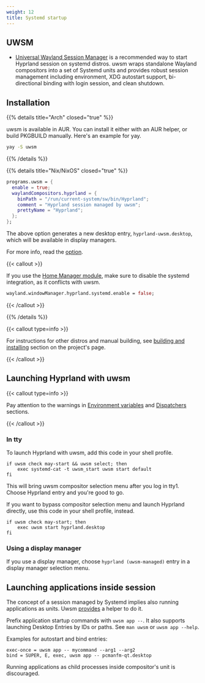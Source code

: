 ```yaml
---
weight: 12
title: Systemd startup
---
```


## UWSM

- [Universal Wayland Session Manager](https://github.com/Vladimir-csp/uwsm) is a recommended way to start Hyprland session on systemd distros. uwsm wraps standalone Wayland compositors into a set of Systemd units and provides robust session management including environment, XDG autostart support, bi-directional binding with login session, and clean shutdown.

## Installation

{{% details title="Arch" closed="true" %}}

uwsm is available in AUR. You can install it either with an AUR helper, or build PKGBUILD manually. Here's an example for yay.

```sh
yay -S uwsm
```

{{% /details %}}

{{% details title="Nix/NixOS" closed="true" %}}

```nix
programs.uwsm = {
  enable = true;
  waylandCompositors.hyprland = {
    binPath = "/run/current-system/sw/bin/Hyprland";
    comment = "Hyprland session managed by uwsm";
    prettyName = "Hyprland";
  };
};
```

The above option generates a new desktop entry, `hyprland-uwsm.desktop`, which will be available in display managers.

For more info, read the [option](https://search.nixos.org/options?channel=unstable&show=programs.uwsm.enable&from=0&size=50&sort=relevance&type=packages&query=uwsm).

{{< callout >}}

If you use the [Home Manager module](../../Nix/Hyprland-on-Home-Manager), make sure to disable the systemd integration, as it conflicts with uwsm.

```nix
wayland.windowManager.hyprland.systemd.enable = false;
```

{{< /callout >}}

{{% /details %}}

{{< callout type=info >}}

For instructions for other distros and manual building, see [building and installing](https://github.com/Vladimir-csp/uwsm?tab=readme-ov-file#installation) section on the project's page.

{{< /callout >}}

## Launching Hyprland with uwsm

{{< callout type=info >}}

Pay attention to the warnings in [Environment variables](../../Configuring/Environment-variables/#xdg-specifications) and [Dispatchers](../../Configuring/Dispatchers) sections.

{{< /callout >}}

### In tty

To launch Hyprland with uwsm, add this code in your shell profile.

```
if uwsm check may-start && uwsm select; then
	exec systemd-cat -t uwsm_start uwsm start default
fi
```

This will bring uwsm compositor selection menu after you log in tty1. Choose Hyprland entry and you're good to go.

If you want to bypass compositor selection menu and launch Hyprland directly, use this code in your shell profile, instead.

```
if uwsm check may-start; then
    exec uwsm start hyprland.desktop
fi
```

### Using a display manager

If you use a display manager, choose `hyprland (uwsm-managed)` entry in a display manager selection menu.

## Launching applications inside session

The concept of a session managed by Systemd implies also running applications as units. Uwsm [provides](https://github.com/Vladimir-csp/uwsm#3-applications-and-slices) a helper to do it.

Prefix application startup commands with `uwsm app --`. It also supports launching Desktop Entries by IDs or paths. See `man uwsm` or `uwsm app --help`.

Examples for autostart and bind entries:

```
exec-once = uwsm app -- mycommand --arg1 --arg2
bind = SUPER, E, exec, uwsm app -- pcmanfm-qt.desktop
```

Running applications as child processes inside compositor's unit is discouraged.
